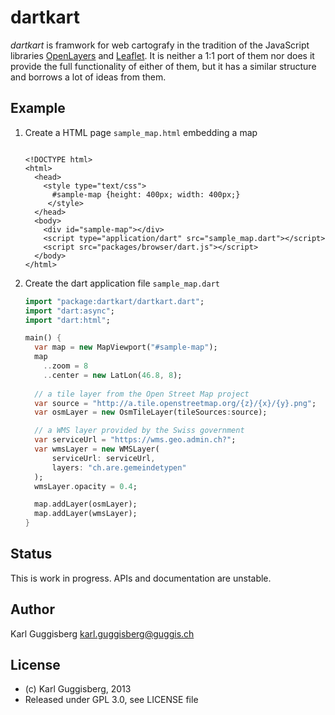 # dartkart

_dartkart_ is  framwork for web cartografy in the tradition of the
JavaScript libraries [OpenLayers](http://www.openlayers.org) and 
[Leaflet](http://leafletjs.com/). It is neither a 1:1 port of 
them nor does it provide the full functionality of either of them, 
but it has a similar structure and borrows a lot of ideas from them.


## Example
1.  Create a HTML page `sample_map.html` embedding a map
	<pre><code>
	&lt;!DOCTYPE html&gt;
	&lt;html&gt;
	  &lt;head&gt;
	    &lt;style type="text/css"&gt;
	      #sample-map {height: 400px; width: 400px;}
	 	 &lt;/style&gt;
	  &lt;/head&gt;
	  &lt;body&gt;
	    &lt;div id="sample-map"&gt;&lt;/div&gt;	
	    &lt;script type="application/dart" src="sample_map.dart"&gt;&lt;/script&gt;
	    &lt;script src="packages/browser/dart.js"&gt;&lt;/script&gt;
	  &lt;/body&gt;
	&lt;/html&gt;
	</pre></code>
	
2. Create the dart application file `sample_map.dart` 

	```dart		
	import "package:dartkart/dartkart.dart";
	import "dart:async";
	import "dart:html";
	
	main() {
	  var map = new MapViewport("#sample-map");
	  map
	    ..zoom = 8
	    ..center = new LatLon(46.8, 8);
	  
	  // a tile layer from the Open Street Map project
	  var source = "http://a.tile.openstreetmap.org/{z}/{x}/{y}.png";
	  var osmLayer = new OsmTileLayer(tileSources:source);

      // a WMS layer provided by the Swiss government 
	  var serviceUrl = "https://wms.geo.admin.ch?";
	  var wmsLayer = new WMSLayer(
	      serviceUrl: serviceUrl,
	      layers: "ch.are.gemeindetypen"
	  );
	  wmsLayer.opacity = 0.4;
	
	  map.addLayer(osmLayer);
	  map.addLayer(wmsLayer);
	}
	```

## Status
This is work in progress. APIs and documentation are unstable. 

## Author
Karl Guggisberg <karl.guggisberg@guggis.ch>

## License 

* (c) Karl Guggisberg, 2013
* Released under GPL 3.0, see LICENSE file 